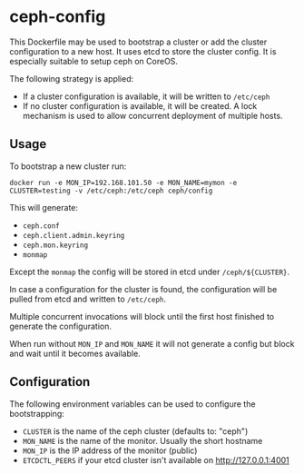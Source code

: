 ceph-config
===========

This Dockerfile may be used to bootstrap a cluster or add the cluster configuration
to a new host. It uses etcd to store the cluster config. It is especially suitable
to setup ceph on CoreOS.

The following strategy is applied:

  * If a cluster configuration is available, it will be written to `/etc/ceph`
  * If no cluster configuration is available, it will be created. A lock mechanism 
    is used to allow concurrent deployment of multiple hosts.

## Usage 

To bootstrap a new cluster run:

`docker run -e MON_IP=192.168.101.50 -e MON_NAME=mymon -e CLUSTER=testing -v /etc/ceph:/etc/ceph ceph/config`

This will generate:

  *  `ceph.conf` 
  *  `ceph.client.admin.keyring` 
  *  `ceph.mon.keyring` 
  *  `monmap` 

Except the `monmap` the config will be stored in etcd under `/ceph/${CLUSTER}`. 

In case a configuration for the cluster is found, the configuration will be pulled
from etcd and written to `/etc/ceph`.

Multiple concurrent invocations will block until the first host finished to generate 
the configuration.

When run without `MON_IP` and `MON_NAME` it will not generate a config but block and 
wait until it becomes available. 

## Configuration

The following environment variables can be used to configure the bootstrapping:

  * `CLUSTER` is the name of the ceph cluster (defaults to: "ceph") 
  * `MON_NAME` is the name of the monitor. Usually the short hostname
  * `MON_IP` is the IP address of the monitor (public)
  * `ETCDCTL_PEERS` if your etcd cluster isn't available on http://127.0.0.1:4001  
